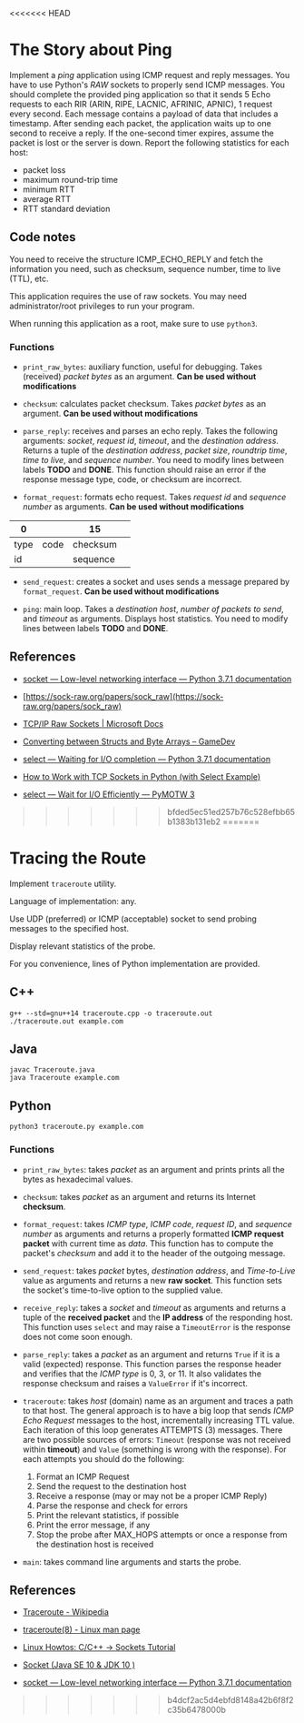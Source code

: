 <<<<<<< HEAD
# The Story about Ping

Implement a *ping* application using ICMP request and reply messages. You have to use Python's *RAW* sockets to properly send ICMP messages. You should complete the provided ping application so that it sends 5 Echo requests to each RIR (ARIN, RIPE, LACNIC, AFRINIC, APNIC), 1 request every second. Each message contains a payload of data that includes a timestamp. After sending each packet, the application waits up to one second to receive a reply. If the one-second timer expires, assume the packet is lost or the server is down. Report the following statistics for each host:

* packet loss
* maximum round-trip time
* minimum RTT
* average RTT
* RTT standard deviation

## Code notes

You need to receive the structure ICMP_ECHO_REPLY and fetch the information you need, such as checksum, sequence number, time to live (TTL), etc.

This application requires the use of raw sockets. You may need administrator/root privileges to run your program.

When running this application as a root, make sure to use `python3`.

### Functions

* `print_raw_bytes`: auxiliary function, useful for debugging. Takes (received) *packet bytes* as an argument. **Can be used without modifications**

* `checksum`: calculates packet checksum. Takes *packet bytes* as an argument. **Can be used without modifications**

* `parse_reply`: receives and parses an echo reply. Takes the following arguments: *socket*, *request id*, *timeout*, and the *destination address*. Returns a tuple of the *destination address*, *packet size*, *roundtrip time*, *time to live*, and *sequence number*. You need to modify lines between labels **TODO** and **DONE**. This function should raise an error if the response message type, code, or checksum are incorrect.

* `format_request`: formats echo request. Takes *request id* and *sequence number* as arguments. **Can be used without modifications**

0 || 15 ||
---|---|---|---
type | code | checksum
id || sequence


* `send_request`: creates a socket and uses sends a message prepared by `format_request`. **Can be used without modifications**

* `ping`: main loop. Takes a *destination host*, *number of packets to send*, and *timeout* as arguments. Displays host statistics. You need to modify lines between labels **TODO** and **DONE**.

## References

* [socket — Low-level networking interface — Python 3.7.1 documentation](https://docs.python.org/3/library/socket.html)

* [https://sock-raw.org/papers/sock_raw](https://sock-raw.org/papers/sock_raw)

* [TCP/IP Raw Sockets | Microsoft Docs](https://docs.microsoft.com/en-us/windows/desktop/WinSock/tcp-ip-raw-sockets-2)

* [Converting between Structs and Byte Arrays – GameDev<T>](http://genericgamedev.com/general/converting-between-structs-and-byte-arrays/)

* [select — Waiting for I/O completion — Python 3.7.1 documentation](https://docs.python.org/3/library/select.html)

* [How to Work with TCP Sockets in Python (with Select Example)](https://steelkiwi.com/blog/working-tcp-sockets/)

* [select — Wait for I/O Efficiently — PyMOTW 3](https://pymotw.com/3/select/)
>>>>>>> bfded5ec51ed257b76c528efbb65b1383b131eb2
=======
# Tracing the Route

Implement `traceroute` utility.

Language of implementation: any.

Use UDP (preferred) or ICMP (acceptable) socket to send probing messages to the specified host.

Display relevant statistics of the probe.

For you convenience, lines of Python implementation are provided.

## C++

```
g++ --std=gnu++14 traceroute.cpp -o traceroute.out
./traceroute.out example.com
```

## Java

```
javac Traceroute.java
java Traceroute example.com
```

## Python

```
python3 traceroute.py example.com
```

### Functions

* `print_raw_bytes`: takes *packet* as an argument and prints prints all the bytes as hexadecimal values.

* `checksum`: takes *packet* as an argument and returns its Internet **checksum**.

* `format_request`: takes *ICMP type*, *ICMP code*, *request ID*, and *sequence number* as arguments and returns a properly formatted **ICMP request packet** with current time as *data*. This function has to compute the packet's *checksum* and add it to the header of the outgoing message.

* `send_request`: takes *packet* bytes, *destination address*, and *Time-to-Live* value as arguments and returns a new **raw socket**. This function sets the socket's time-to-live option to the supplied value. 

* `receive_reply`: takes a *socket* and *timeout* as arguments and returns a tuple of the **received packet** and the **IP address** of the responding host. This function uses `select` and may raise a `TimeoutError` is the response does not come soon enough.

* `parse_reply`: takes a *packet* as an argument and returns `True` if it is a valid (expected) response. This function parses the response header and verifies that the *ICMP type* is 0, 3, or 11. It also validates the response checksum and raises a `ValueError` if it's incorrect.

* `traceroute`: takes *host* (domain) name as an argument and traces a path to that host. The general approach is to have a big loop that sends *ICMP Echo Request* messages to the host, incrementally increasing TTL value. Each iteration of this loop generates ATTEMPTS (3) messages. There are two possible sources of errors: `Timeout` (response was not received within **timeout**) and `Value` (something is wrong with the response). For each attempts you should do the following:
    1. Format an ICMP Request
    2. Send the request to the destination host
    3. Receive a response (may or may not be a proper ICMP Reply)
    4. Parse the response and check for errors
    5. Print the relevant statistics, if possible
    6. Print the error message, if any
    7. Stop the probe after MAX_HOPS attempts or once a response from the destination host is received

* `main`: takes command line arguments and starts the probe.


## References

* [Traceroute - Wikipedia](https://en.wikipedia.org/wiki/Traceroute)

* [traceroute(8) - Linux man page](https://linux.die.net/man/8/traceroute)

* [Linux Howtos: C/C++ -> Sockets Tutorial](http://www.linuxhowtos.org/C_C++/socket.htm)

* [Socket (Java SE 10 & JDK 10 )](https://docs.oracle.com/javase/10/docs/api/java/net/Socket.html)

* [socket — Low-level networking interface — Python 3.7.1 documentation](https://docs.python.org/3/library/socket.html)
>>>>>>> b4dcf2ac5d4ebfd8148a42b6f8f2c35b6478000b
